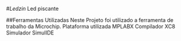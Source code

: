 #*Ledzin*
Led piscante 

##Ferramentas Utilizadas 
Neste Projeto foi utilizado a ferramenta de trabalho da Microchip.
Plataforma utilizada MPLABX
Compilador XC8 
Simulador SimulIDE
